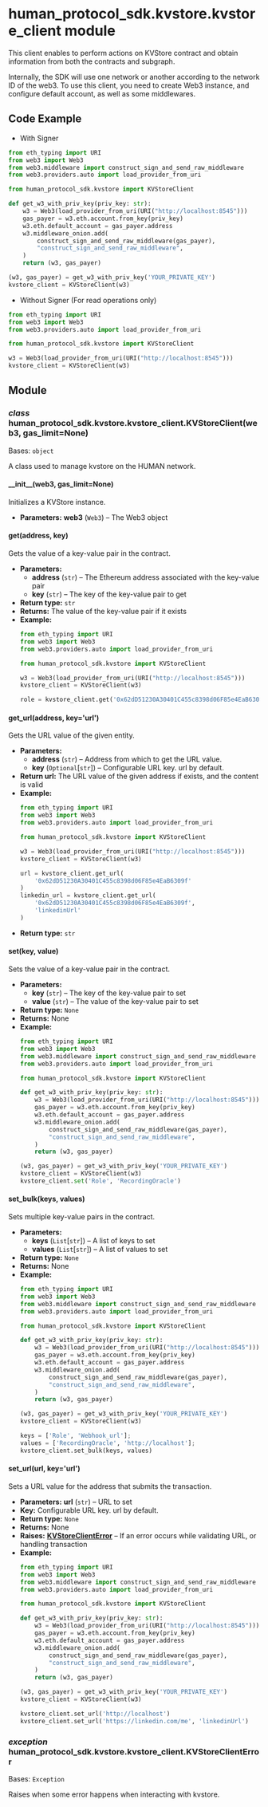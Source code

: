 # human_protocol_sdk.kvstore.kvstore_client module

This client enables to perform actions on KVStore contract and
obtain information from both the contracts and subgraph.

Internally, the SDK will use one network or another according to the network ID of the web3.
To use this client, you need to create Web3 instance, and configure default account,
as well as some middlewares.

## Code Example

* With Signer

```python
from eth_typing import URI
from web3 import Web3
from web3.middleware import construct_sign_and_send_raw_middleware
from web3.providers.auto import load_provider_from_uri

from human_protocol_sdk.kvstore import KVStoreClient

def get_w3_with_priv_key(priv_key: str):
    w3 = Web3(load_provider_from_uri(URI("http://localhost:8545")))
    gas_payer = w3.eth.account.from_key(priv_key)
    w3.eth.default_account = gas_payer.address
    w3.middleware_onion.add(
        construct_sign_and_send_raw_middleware(gas_payer),
        "construct_sign_and_send_raw_middleware",
    )
    return (w3, gas_payer)

(w3, gas_payer) = get_w3_with_priv_key('YOUR_PRIVATE_KEY')
kvstore_client = KVStoreClient(w3)
```

* Without Signer (For read operations only)

```python
from eth_typing import URI
from web3 import Web3
from web3.providers.auto import load_provider_from_uri

from human_protocol_sdk.kvstore import KVStoreClient

w3 = Web3(load_provider_from_uri(URI("http://localhost:8545")))
kvstore_client = KVStoreClient(w3)
```

## Module

### *class* human_protocol_sdk.kvstore.kvstore_client.KVStoreClient(web3, gas_limit=None)

Bases: `object`

A class used to manage kvstore on the HUMAN network.

#### \_\_init_\_(web3, gas_limit=None)

Initializes a KVStore instance.

* **Parameters:**
  **web3** (`Web3`) – The Web3 object

#### get(address, key)

Gets the value of a key-value pair in the contract.

* **Parameters:**
  * **address** (`str`) – The Ethereum address associated with the key-value pair
  * **key** (`str`) – The key of the key-value pair to get
* **Return type:**
  `str`
* **Returns:**
  The value of the key-value pair if it exists
* **Example:**
  ```python
  from eth_typing import URI
  from web3 import Web3
  from web3.providers.auto import load_provider_from_uri

  from human_protocol_sdk.kvstore import KVStoreClient

  w3 = Web3(load_provider_from_uri(URI("http://localhost:8545")))
  kvstore_client = KVStoreClient(w3)

  role = kvstore_client.get('0x62dD51230A30401C455c8398d06F85e4EaB6309f', 'Role')
  ```

#### get_url(address, key='url')

Gets the URL value of the given entity.

* **Parameters:**
  * **address** (`str`) – Address from which to get the URL value.
  * **key** (`Optional`[`str`]) – Configurable URL key. url by default.
* **Return url:**
  The URL value of the given address if exists, and the content is valid
* **Example:**
  ```python
  from eth_typing import URI
  from web3 import Web3
  from web3.providers.auto import load_provider_from_uri

  from human_protocol_sdk.kvstore import KVStoreClient

  w3 = Web3(load_provider_from_uri(URI("http://localhost:8545")))
  kvstore_client = KVStoreClient(w3)

  url = kvstore_client.get_url(
      '0x62dD51230A30401C455c8398d06F85e4EaB6309f'
  )
  linkedin_url = kvstore_client.get_url(
      '0x62dD51230A30401C455c8398d06F85e4EaB6309f',
      'linkedinUrl'
  )
  ```
* **Return type:**
  `str`

#### set(key, value)

Sets the value of a key-value pair in the contract.

* **Parameters:**
  * **key** (`str`) – The key of the key-value pair to set
  * **value** (`str`) – The value of the key-value pair to set
* **Return type:**
  `None`
* **Returns:**
  None
* **Example:**
  ```python
  from eth_typing import URI
  from web3 import Web3
  from web3.middleware import construct_sign_and_send_raw_middleware
  from web3.providers.auto import load_provider_from_uri

  from human_protocol_sdk.kvstore import KVStoreClient

  def get_w3_with_priv_key(priv_key: str):
      w3 = Web3(load_provider_from_uri(URI("http://localhost:8545")))
      gas_payer = w3.eth.account.from_key(priv_key)
      w3.eth.default_account = gas_payer.address
      w3.middleware_onion.add(
          construct_sign_and_send_raw_middleware(gas_payer),
          "construct_sign_and_send_raw_middleware",
      )
      return (w3, gas_payer)

  (w3, gas_payer) = get_w3_with_priv_key('YOUR_PRIVATE_KEY')
  kvstore_client = KVStoreClient(w3)
  kvstore_client.set('Role', 'RecordingOracle')
  ```

#### set_bulk(keys, values)

Sets multiple key-value pairs in the contract.

* **Parameters:**
  * **keys** (`List`[`str`]) – A list of keys to set
  * **values** (`List`[`str`]) – A list of values to set
* **Return type:**
  `None`
* **Returns:**
  None
* **Example:**
  ```python
  from eth_typing import URI
  from web3 import Web3
  from web3.middleware import construct_sign_and_send_raw_middleware
  from web3.providers.auto import load_provider_from_uri

  from human_protocol_sdk.kvstore import KVStoreClient

  def get_w3_with_priv_key(priv_key: str):
      w3 = Web3(load_provider_from_uri(URI("http://localhost:8545")))
      gas_payer = w3.eth.account.from_key(priv_key)
      w3.eth.default_account = gas_payer.address
      w3.middleware_onion.add(
          construct_sign_and_send_raw_middleware(gas_payer),
          "construct_sign_and_send_raw_middleware",
      )
      return (w3, gas_payer)

  (w3, gas_payer) = get_w3_with_priv_key('YOUR_PRIVATE_KEY')
  kvstore_client = KVStoreClient(w3)

  keys = ['Role', 'Webhook_url'];
  values = ['RecordingOracle', 'http://localhost'];
  kvstore_client.set_bulk(keys, values)
  ```

#### set_url(url, key='url')

Sets a URL value for the address that submits the transaction.

* **Parameters:**
  **url** (`str`) – URL to set
* **Key:**
  Configurable URL key. url by default.
* **Return type:**
  `None`
* **Returns:**
  None
* **Raises:**
  [**KVStoreClientError**](#human_protocol_sdk.kvstore.kvstore_client.KVStoreClientError) – If an error occurs while validating URL, or handling transaction
* **Example:**
  ```python
  from eth_typing import URI
  from web3 import Web3
  from web3.middleware import construct_sign_and_send_raw_middleware
  from web3.providers.auto import load_provider_from_uri

  from human_protocol_sdk.kvstore import KVStoreClient

  def get_w3_with_priv_key(priv_key: str):
      w3 = Web3(load_provider_from_uri(URI("http://localhost:8545")))
      gas_payer = w3.eth.account.from_key(priv_key)
      w3.eth.default_account = gas_payer.address
      w3.middleware_onion.add(
          construct_sign_and_send_raw_middleware(gas_payer),
          "construct_sign_and_send_raw_middleware",
      )
      return (w3, gas_payer)

  (w3, gas_payer) = get_w3_with_priv_key('YOUR_PRIVATE_KEY')
  kvstore_client = KVStoreClient(w3)

  kvstore_client.set_url('http://localhost')
  kvstore_client.set_url('https://linkedin.com/me', 'linkedinUrl')
  ```

### *exception* human_protocol_sdk.kvstore.kvstore_client.KVStoreClientError

Bases: `Exception`

Raises when some error happens when interacting with kvstore.
